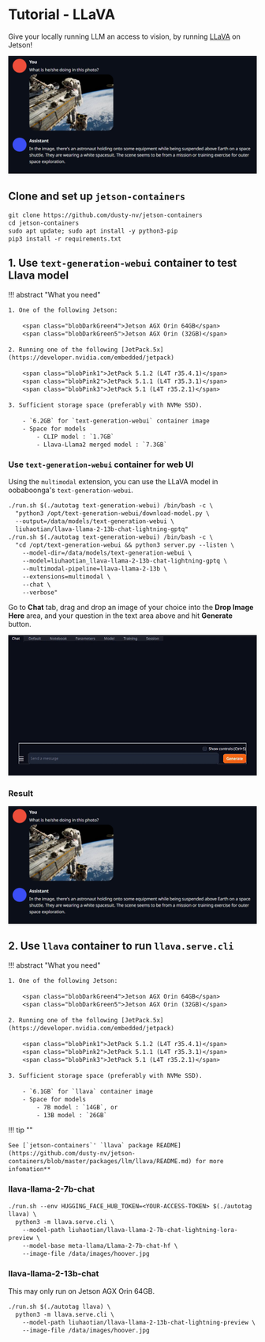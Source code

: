 # Tutorial - LLaVA

Give your locally running LLM an access to vision, by running [LLaVA](https://llava-vl.github.io/) on Jetson!

![](./images/tgwui_multimodal_llava_spacewalk.png)

## Clone and set up `jetson-containers`

```
git clone https://github.com/dusty-nv/jetson-containers
cd jetson-containers
sudo apt update; sudo apt install -y python3-pip
pip3 install -r requirements.txt
```
## 1. Use `text-generation-webui` container to test Llava model

!!! abstract "What you need"

    1. One of the following Jetson:

        <span class="blobDarkGreen4">Jetson AGX Orin 64GB</span>
        <span class="blobDarkGreen5">Jetson AGX Orin (32GB)</span>

    2. Running one of the following [JetPack.5x](https://developer.nvidia.com/embedded/jetpack)

        <span class="blobPink1">JetPack 5.1.2 (L4T r35.4.1)</span>
        <span class="blobPink2">JetPack 5.1.1 (L4T r35.3.1)</span>
        <span class="blobPink3">JetPack 5.1 (L4T r35.2.1)</span>

    3. Sufficient storage space (preferably with NVMe SSD).

        - `6.2GB` for `text-generation-webui` container image
        - Space for models
            - CLIP model : `1.7GB`
            - Llava-Llama2 merged model : `7.3GB`

### Use `text-generation-webui` container for web UI

Using the `multimodal` extension, you can use the LLaVA model in oobaboonga's `text-generation-webui`.

```
./run.sh $(./autotag text-generation-webui) /bin/bash -c \
  "python3 /opt/text-generation-webui/download-model.py \
  --output=/data/models/text-generation-webui \
  liuhaotian/llava-llama-2-13b-chat-lightning-gptq"
./run.sh $(./autotag text-generation-webui) /bin/bash -c \
  "cd /opt/text-generation-webui && python3 server.py --listen \
	--model-dir=/data/models/text-generation-webui \
	--model=liuhaotian_llava-llama-2-13b-chat-lightning-gptq \
	--multimodal-pipeline=llava-llama-2-13b \
	--extensions=multimodal \
	--chat \
	--verbose"
```

Go to **Chat** tab, drag and drop an image of your choice into the **Drop Image Here** area, and your question in the text area above and hit **Generate** button.

![](./images/tgwui_llava_drag-n-drop_birds.gif)

### Result

![](./images/tgwui_multimodal_llava_spacewalk.png)

## 2. Use `llava` container to run `llava.serve.cli`

!!! abstract "What you need"

    1. One of the following Jetson:

        <span class="blobDarkGreen4">Jetson AGX Orin 64GB</span>
        <span class="blobDarkGreen5">Jetson AGX Orin (32GB)</span>

    2. Running one of the following [JetPack.5x](https://developer.nvidia.com/embedded/jetpack)

        <span class="blobPink1">JetPack 5.1.2 (L4T r35.4.1)</span>
        <span class="blobPink2">JetPack 5.1.1 (L4T r35.3.1)</span>
        <span class="blobPink3">JetPack 5.1 (L4T r35.2.1)</span>

    3. Sufficient storage space (preferably with NVMe SSD).

        - `6.1GB` for `llava` container image
        - Space for models
            - 7B model : `14GB`, or
            - 13B model : `26GB`

!!! tip ""

    See [`jetson-containers`' `llava` package README](https://github.com/dusty-nv/jetson-containers/blob/master/packages/llm/llava/README.md) for more infomation**



### llava-llama-2-7b-chat

```
./run.sh --env HUGGING_FACE_HUB_TOKEN=<YOUR-ACCESS-TOKEN> $(./autotag llava) \
  python3 -m llava.serve.cli \
    --model-path liuhaotian/llava-llama-2-7b-chat-lightning-lora-preview \
    --model-base meta-llama/Llama-2-7b-chat-hf \
    --image-file /data/images/hoover.jpg
```

### llava-llama-2-13b-chat

This may only run on <span class="blobDarkGreen4">Jetson AGX Orin 64GB</span>.

```
./run.sh $(./autotag llava) \
  python3 -m llava.serve.cli \
    --model-path liuhaotian/llava-llama-2-13b-chat-lightning-preview \
    --image-file /data/images/hoover.jpg
```


<!-- 

## 3. Use `llava` container to run its web UI


#### Terminal 1 : Controller

```
./run.sh $(./autotag llava) 
```

Inside the container, launch a controller (`llava.serve.controller`).

```
python3 -m llava.serve.controller --host 0.0.0.0 --port 10000
```

#### Terminal 2 : Web server

```
docker ps
docker exec -it <CONTAINER_NAME> bash 
```

Inside the container, launch a gradio web server..

```
cp -r /opt/llava/llava/serve/examples/ /usr/local/lib/python3.8/dist-packages/llava/serve/
python3 -m llava.serve.gradio_web_server --controller http://localhost:10000 --model-list-mode reload
```

#### Terminal 3 : Model worker

```
docker ps
docker exec -it <CONTAINER_NAME> bash 
```

Inside the container, launch a model worker.

```
python3 -m llava.serve.model_worker \
    --host 0.0.0.0 \
    --controller http://localhost:10000 --port 40000 \
    --worker http://localhost:40000 \
    --model-path $(huggingface-downloader liuhaotian/llava-llama-2-13b-chat-lightning-preview)
``` -->
